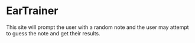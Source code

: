 # EarTrainer
This site will prompt the user with a random note and the user may attempt to guess the note and get their results.
